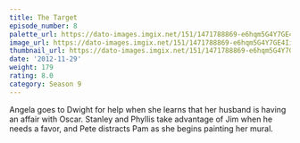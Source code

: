 ```yaml
---
title: The Target
episode_number: 8
palette_url: https://dato-images.imgix.net/151/1471788869-e6hqm5G4Y7GE4Ii9o5reSGuu4RF.jpg?ixlib=rb-1.1.0&ch=DPR%2CWidth&auto=enhance&palette=json
image_url: https://dato-images.imgix.net/151/1471788869-e6hqm5G4Y7GE4Ii9o5reSGuu4RF.jpg?ixlib=rb-1.1.0&ch=DPR%2CWidth&auto=compress%2Cformat&w=500
thumbnail_url: https://dato-images.imgix.net/151/1471788869-e6hqm5G4Y7GE4Ii9o5reSGuu4RF.jpg?ixlib=rb-1.1.0&ch=DPR%2CWidth&auto=enhance&w=500&h=280&fit=crop&fm=jpg
date: '2012-11-29'
weight: 179
rating: 8.0
category: Season 9
---
```


Angela goes to Dwight for help when she learns that her husband is having an affair with Oscar. Stanley and Phyllis take advantage of Jim when he needs a favor, and Pete distracts Pam as she begins painting her mural. 